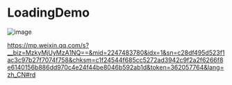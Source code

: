 # LoadingDemo

![image](https://github.com/lyh56/WPFLoadingDemo/assets/41314332/a6030ba0-92d3-48f5-8076-ee2e70a1a600)


https://mp.weixin.qq.com/s?__biz=MzkyMjUyMzA1NQ==&mid=2247483780&idx=1&sn=c28df495d523f1ac3c97b27f7074f758&chksm=c1f24544f685cc5272ad3942c9f2a2f6266f8e6140156b886dd970c4e24f44be8046b592ab1d&token=362057764&lang=zh_CN#rd
